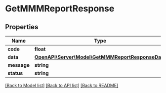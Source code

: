 # GetMMMReportResponse

## Properties
Name | Type | Description | Notes
------------ | ------------- | ------------- | -------------
**code** | **float** |  | [optional] 
**data** | [**OpenAPI\Server\Model\GetMMMReportResponseData**](GetMMMReportResponseData.md) |  | [optional] 
**message** | **string** |  | [optional] 
**status** | **string** |  | [optional] 

[[Back to Model list]](../README.md#documentation-for-models) [[Back to API list]](../README.md#documentation-for-api-endpoints) [[Back to README]](../README.md)


